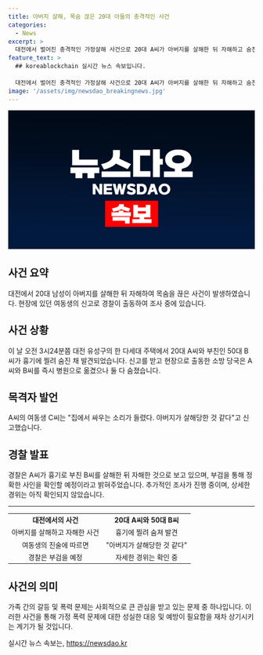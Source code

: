 ```yaml
---
title: 아버지 살해, 목숨 끊은 20대 아들의 충격적인 사건
categories:
  - News
excerpt: >
  대전에서 벌어진 충격적인 가정살해 사건으로 20대 A씨가 아버지를 살해한 뒤 자해하고 숨진 것으로 파악되었습니다. 이 현장에 있던 여동생 C씨가 신고를 했고, 경찰은 수사에 착수했습니다. A·B씨의 부검을 통해 정확한 사인을 확인할 예정이며, 자세한 경위는 아직 조사 중이라고 합니다. (150자)
feature_text: >
  ## koreablockchain 실시간 뉴스 속보입니다.

  대전에서 벌어진 충격적인 가정살해 사건으로 20대 A씨가 아버지를 살해한 뒤 자해하고 숨진 것으로 파악되었습니다. 이 현장에 있던 여동생 C씨가 신고를 했고, 경찰은 수사에 착수했습니다. A·B씨의 부검을 통해 정확한 사인을 확인할 예정이며, 자세한 경위는 아직 조사 중이라고 합니다. (150자)
image: '/assets/img/newsdao_breakingnews.jpg'
---
```


<p><img src="/assets/img/newsdao_breakingnews.jpg" alt="koreablockchain 속보" /></p>

<h2 data-ke-size="size26">사건 요약</h2>

<p data-ke-size="size16">대전에서 20대 남성이 아버지를 살해한 뒤 자해하여 목숨을 끊은 사건이 발생하였습니다. 현장에 있던 여동생의 신고로 경찰이 출동하여 조사 중에 있습니다.</p>

<h2 data-ke-size="size26">사건 상황</h2>

<p data-ke-size="size16">이 날 오전 3시24분쯤 대전 유성구의 한 다세대 주택에서 20대 A씨와 부친인 50대 B씨가 흉기에 찔려 숨진 채 발견되었습니다. 신고를 받고 현장으로 출동한 소방 당국은 A씨와 B씨를 즉시 병원으로 옮겼으나 둘 다 숨졌습니다.</p>

<h2 data-ke-size="size26">목격자 발언</h2>

<p data-ke-size="size16">A씨의 여동생 C씨는 "집에서 싸우는 소리가 들렸다. 아버지가 살해당한 것 같다"고 신고했습니다.</p>

<h2 data-ke-size="size26">경찰 발표</h2>

<p data-ke-size="size16">경찰은 A씨가 흉기로 부친 B씨를 살해한 뒤 자해한 것으로 보고 있으며, 부검을 통해 정확한 사인을 확인할 예정이라고 밝혀주었습니다. 추가적인 조사가 진행 중이며, 상세한 경위는 아직 확인되지 않았습니다.</p>

<hr>

<table>
  <tbody>
    <tr>
      <td style="text-align: center; height: 17px;"><b>대전에서의 사건</b></td>
      <td style="text-align: center; height: 17px;"><b>20대 A씨와 50대 B씨</b></td>
    </tr>
    <tr>
      <td style="text-align: center; height: 17px;">아버지를 살해하고 자해한 사건</td>
      <td style="text-align: center; height: 17px;">흉기에 찔려 숨져 발견</td>
    </tr>
    <tr>
      <td style="text-align: center; height: 17px;">여동생의 진술에 따르면</td>
      <td style="text-align: center; height: 17px;">"아버지가 살해당한 것 같다"</td>
    </tr>
    <tr>
      <td style="text-align: center; height: 17px;">경찰은 부검을 예정</td>
      <td style="text-align: center; height: 17px;">자세한 경위는 확인 중</td>
    </tr>
  </tbody>
</table>

<h2 data-ke-size="size26">사건의 의미</h2>

<p data-ke-size="size16">가족 간의 갈등 및 폭력 문제는 사회적으로 큰 관심을 받고 있는 문제 중 하나입니다. 이러한 사건을 통해 가정 폭력 문제에 대한 성실한 대응 및 예방이 필요함을 재차 상기시키는 계기가 될 것입니다.</p>
실시간 뉴스 속보는, <a href="https://newsdao.kr" rel="dofollow">https://newsdao.kr</a>


